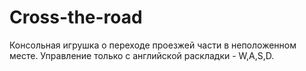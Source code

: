 # Cross-the-road
Консольная игрушка о переходе проезжей части в неположенном месте.
Управление только с английской раскладки - W,A,S,D.
